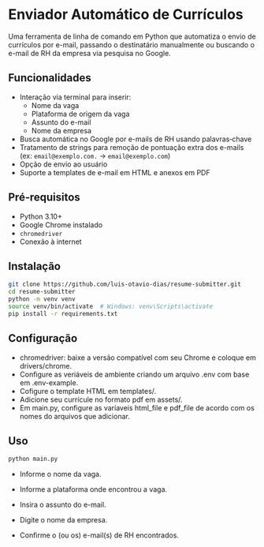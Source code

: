 # Enviador Automático de Currículos

Uma ferramenta de linha de comando em Python que automatiza o envio de currículos por e-mail, passando o destinatário manualmente ou buscando o e-mail de RH da empresa via pesquisa no Google.

## Funcionalidades  
- Interação via terminal para inserir:
  - Nome da vaga  
  - Plataforma de origem da vaga  
  - Assunto do e-mail  
  - Nome da empresa  
- Busca automática no Google por e-mails de RH usando palavras‑chave 
- Tratamento de strings para remoção de pontuação extra dos e-mails (ex: `email@exemplo.com.` → `email@exemplo.com`)
- Opção de envio ao usuário  
- Suporte a templates de e-mail em HTML e anexos em PDF  

## Pré‑requisitos  
- Python 3.10+  
- Google Chrome instalado  
- `chromedriver` 
- Conexão à internet  

## Instalação  
```bash
git clone https://github.com/luis-otavio-dias/resume-submitter.git
cd resume-submitter
python -m venv venv
source venv/bin/activate  # Windows: venv\Scripts\activate
pip install -r requirements.txt
```

## Configuração

- chromedriver: baixe a versão compatível com seu Chrome e coloque em drivers/chrome.
- Configure as veriáveis de ambiente criando um arquivo .env com base em .env-example.
- Cofigure o template HTML em templates/.
- Adicione seu currícule no formato pdf em assets/.
- Em main.py, configure as varíaveis html_file e pdf_file de acordo com os nomes do arquivos que adicionar.

##  Uso

```bash
python main.py
```

 - Informe o nome da vaga.

 - Informe a plataforma onde encontrou a vaga.

 - Insira o assunto do e-mail.

 - Digite o nome da empresa.

 - Confirme o (ou os) e-mail(s) de RH encontrados.
